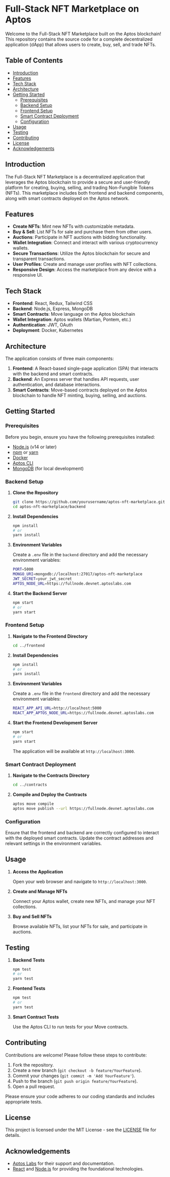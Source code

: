 
# Full-Stack NFT Marketplace on Aptos

Welcome to the Full-Stack NFT Marketplace built on the Aptos blockchain! This repository contains the source code for a complete decentralized application (dApp) that allows users to create, buy, sell, and trade NFTs.

## Table of Contents

- [Introduction](#introduction)
- [Features](#features)
- [Tech Stack](#tech-stack)
- [Architecture](#architecture)
- [Getting Started](#getting-started)
  - [Prerequisites](#prerequisites)
  - [Backend Setup](#backend-setup)
  - [Frontend Setup](#frontend-setup)
  - [Smart Contract Deployment](#smart-contract-deployment)
  - [Configuration](#configuration)
- [Usage](#usage)
- [Testing](#testing)
- [Contributing](#contributing)
- [License](#license)
- [Acknowledgements](#acknowledgements)

## Introduction

The Full-Stack NFT Marketplace is a decentralized application that leverages the Aptos blockchain to provide a secure and user-friendly platform for creating, buying, selling, and trading Non-Fungible Tokens (NFTs). This marketplace includes both frontend and backend components, along with smart contracts deployed on the Aptos network.

## Features

- **Create NFTs**: Mint new NFTs with customizable metadata.
- **Buy & Sell**: List NFTs for sale and purchase them from other users.
- **Auctions**: Participate in NFT auctions with bidding functionality.
- **Wallet Integration**: Connect and interact with various cryptocurrency wallets.
- **Secure Transactions**: Utilize the Aptos blockchain for secure and transparent transactions.
- **User Profiles**: Create and manage user profiles with NFT collections.
- **Responsive Design**: Access the marketplace from any device with a responsive UI.

## Tech Stack

- **Frontend**: React, Redux, Tailwind CSS
- **Backend**: Node.js, Express, MongoDB
- **Smart Contracts**: Move language on the Aptos blockchain
- **Wallet Integration**: Aptos wallets (Martian, Pontem, etc.)
- **Authentication**: JWT, OAuth
- **Deployment**: Docker, Kubernetes

## Architecture

The application consists of three main components:

1. **Frontend**: A React-based single-page application (SPA) that interacts with the backend and smart contracts.
2. **Backend**: An Express server that handles API requests, user authentication, and database interactions.
3. **Smart Contracts**: Move-based contracts deployed on the Aptos blockchain to handle NFT minting, buying, selling, and auctions.

## Getting Started

### Prerequisites

Before you begin, ensure you have the following prerequisites installed:

- [Node.js](https://nodejs.org/) (v14 or later)
- [npm](https://www.npmjs.com/) or [yarn](https://yarnpkg.com/)
- [Docker](https://www.docker.com/)
- [Aptos CLI](https://aptos.dev/cli)
- [MongoDB](https://www.mongodb.com/) (for local development)

### Backend Setup

1. **Clone the Repository**

   ```sh
   git clone https://github.com/yourusername/aptos-nft-marketplace.git
   cd aptos-nft-marketplace/backend
   ```

2. **Install Dependencies**

   ```sh
   npm install
   # or
   yarn install
   ```

3. **Environment Variables**

   Create a `.env` file in the `backend` directory and add the necessary environment variables:

   ```sh
   PORT=5000
   MONGO_URI=mongodb://localhost:27017/aptos-nft-marketplace
   JWT_SECRET=your_jwt_secret
   APTOS_NODE_URL=https://fullnode.devnet.aptoslabs.com
   ```

4. **Start the Backend Server**

   ```sh
   npm start
   # or
   yarn start
   ```

### Frontend Setup

1. **Navigate to the Frontend Directory**

   ```sh
   cd ../frontend
   ```

2. **Install Dependencies**

   ```sh
   npm install
   # or
   yarn install
   ```

3. **Environment Variables**

   Create a `.env` file in the `frontend` directory and add the necessary environment variables:

   ```sh
   REACT_APP_API_URL=http://localhost:5000
   REACT_APP_APTOS_NODE_URL=https://fullnode.devnet.aptoslabs.com
   ```

4. **Start the Frontend Development Server**

   ```sh
   npm start
   # or
   yarn start
   ```

   The application will be available at `http://localhost:3000`.

### Smart Contract Deployment

1. **Navigate to the Contracts Directory**

   ```sh
   cd ../contracts
   ```

2. **Compile and Deploy the Contracts**

   ```sh
   aptos move compile
   aptos move publish --url https://fullnode.devnet.aptoslabs.com
   ```

### Configuration

Ensure that the frontend and backend are correctly configured to interact with the deployed smart contracts. Update the contract addresses and relevant settings in the environment variables.

## Usage

1. **Access the Application**

   Open your web browser and navigate to `http://localhost:3000`.

2. **Create and Manage NFTs**

   Connect your Aptos wallet, create new NFTs, and manage your NFT collections.

3. **Buy and Sell NFTs**

   Browse available NFTs, list your NFTs for sale, and participate in auctions.

## Testing

1. **Backend Tests**

   ```sh
   npm test
   # or
   yarn test
   ```

2. **Frontend Tests**

   ```sh
   npm test
   # or
   yarn test
   ```

3. **Smart Contract Tests**

   Use the Aptos CLI to run tests for your Move contracts.

## Contributing

Contributions are welcome! Please follow these steps to contribute:

1. Fork the repository.
2. Create a new branch (`git checkout -b feature/YourFeature`).
3. Commit your changes (`git commit -m 'Add YourFeature'`).
4. Push to the branch (`git push origin feature/YourFeature`).
5. Open a pull request.

Please ensure your code adheres to our coding standards and includes appropriate tests.

## License

This project is licensed under the MIT License - see the [LICENSE](LICENSE) file for details.

## Acknowledgements

- [Aptos Labs](https://aptoslabs.com/) for their support and documentation.
- [React](https://reactjs.org/) and [Node.js](https://nodejs.org/) for providing the foundational technologies.


